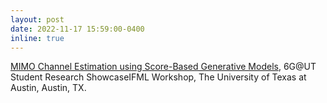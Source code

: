 ```yaml
---
layout: post
date: 2022-11-17 15:59:00-0400
inline: true
---
```


[MIMO Channel Estimation using Score-Based Generative Models](https://asad-aali.github.io/assets/pdf/channel_estimation_6Gnov22.pdf), 6G@UT Student Research ShowcaseIFML Workshop, The University of Texas at Austin, Austin, TX.